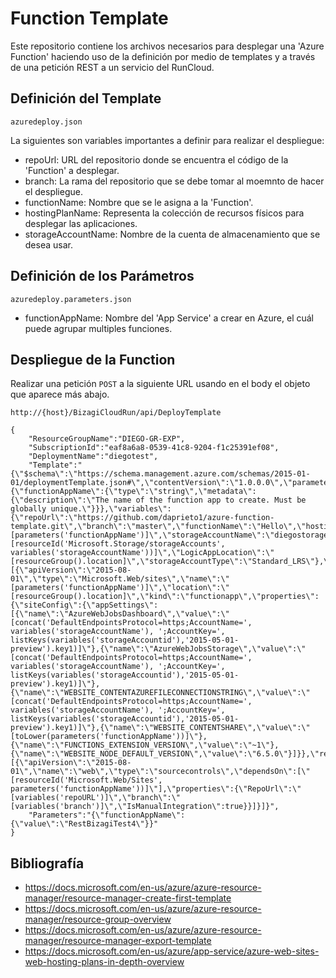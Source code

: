 # Function Template

Este repositorio contiene los archivos necesarios para desplegar una 'Azure Function' haciendo uso de la definición por medio de templates y a través de una petición REST a un servicio del RunCloud.

## Definición del Template

`azuredeploy.json`

La siguientes son variables importantes a definir para realizar el despliegue:
* repoUrl: URL del repositorio donde se encuentra el código de la 'Function' a desplegar.
* branch: La rama del repositorio que se debe tomar al moemnto de hacer el despliegue.
* functionName: Nombre que se le asigna a la 'Function'.
* hostingPlanName: Representa la colección de recursos físicos para desplegar las aplicaciones.
* storageAccountName: Nombre de la cuenta de almacenamiento que se desea usar.

## Definición de los Parámetros

`azuredeploy.parameters.json`

* functionAppName: Nombre del 'App Service' a crear en Azure, el cuál puede agrupar multiples funciones.

## Despliegue de la Function

Realizar una petición `POST` a la siguiente URL usando en el body el objeto que aparece más abajo.

`http://{host}/BizagiCloudRun/api/DeployTemplate`

```
{
	"ResourceGroupName":"DIEGO-GR-EXP",
	"SubscriptionId":"eaf8a6a8-0539-41c8-9204-f1c25391ef08",
	"DeploymentName":"diegotest",
	"Template":"{\"$schema\":\"https://schema.management.azure.com/schemas/2015-01-01/deploymentTemplate.json#\",\"contentVersion\":\"1.0.0.0\",\"parameters\":{\"functionAppName\":{\"type\":\"string\",\"metadata\":{\"description\":\"The name of the function app to create. Must be globally unique.\"}}},\"variables\":{\"repoUrl\":\"https://github.com/daprieto1/azure-function-template.git\",\"branch\":\"master\",\"functionName\":\"Hello\",\"hostingPlanName\":\"[parameters('functionAppName')]\",\"storageAccountName\":\"diegostorageexperiments\",\"storageACcountid\":\"[resourceId('Microsoft.Storage/storageAccounts', variables('storageAccountName'))]\",\"LogicAppLocation\":\"[resourceGroup().location]\",\"storageAccountType\":\"Standard_LRS\"},\"resources\":[{\"apiVersion\":\"2015-08-01\",\"type\":\"Microsoft.Web/sites\",\"name\":\"[parameters('functionAppName')]\",\"location\":\"[resourceGroup().location]\",\"kind\":\"functionapp\",\"properties\":{\"siteConfig\":{\"appSettings\":[{\"name\":\"AzureWebJobsDashboard\",\"value\":\"[concat('DefaultEndpointsProtocol=https;AccountName=', variables('storageAccountName'), ';AccountKey=', listKeys(variables('storageAccountid'),'2015-05-01-preview').key1)]\"},{\"name\":\"AzureWebJobsStorage\",\"value\":\"[concat('DefaultEndpointsProtocol=https;AccountName=', variables('storageAccountName'), ';AccountKey=', listKeys(variables('storageAccountid'),'2015-05-01-preview').key1)]\"},{\"name\":\"WEBSITE_CONTENTAZUREFILECONNECTIONSTRING\",\"value\":\"[concat('DefaultEndpointsProtocol=https;AccountName=', variables('storageAccountName'), ';AccountKey=', listKeys(variables('storageAccountid'),'2015-05-01-preview').key1)]\"},{\"name\":\"WEBSITE_CONTENTSHARE\",\"value\":\"[toLower(parameters('functionAppName'))]\"},{\"name\":\"FUNCTIONS_EXTENSION_VERSION\",\"value\":\"~1\"},{\"name\":\"WEBSITE_NODE_DEFAULT_VERSION\",\"value\":\"6.5.0\"}]}},\"resources\":[{\"apiVersion\":\"2015-08-01\",\"name\":\"web\",\"type\":\"sourcecontrols\",\"dependsOn\":[\"[resourceId('Microsoft.Web/Sites', parameters('functionAppName'))]\"],\"properties\":{\"RepoUrl\":\"[variables('repoURL')]\",\"branch\":\"[variables('branch')]\",\"IsManualIntegration\":true}}]}]}",
	"Parameters":"{\"functionAppName\":{\"value\":\"RestBizagiTest4\"}}"
}
```

## Bibliografía
* https://docs.microsoft.com/en-us/azure/azure-resource-manager/resource-manager-create-first-template
* https://docs.microsoft.com/en-us/azure/azure-resource-manager/resource-group-overview
* https://docs.microsoft.com/en-us/azure/azure-resource-manager/resource-manager-export-template
* https://docs.microsoft.com/en-us/azure/app-service/azure-web-sites-web-hosting-plans-in-depth-overview



